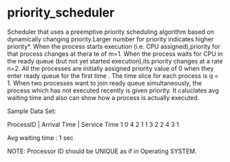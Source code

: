 # priority_scheduler
Scheduler that uses a preemptive priority scheduling algorithm based on dynamically changing priority.Larger number for priority indicates higher priority*. When the process starts execution (i.e. CPU assigned),priority for that process changes at thera te of m=1. When the process waits for CPU in the ready queue (but not yet started execution),its priority changes at a rate n=2. All the processes are initially assigned priority value of 0 when	they enter ready queue for the first time . The time slice for each process is q = 1. When two processes want to join ready queue simultaneously, the process which has not executed recently is given priority. It caluclates avg waiting time and also can show how a process is actually executed.

Sample Data Set:

ProcessID | Arrival Time | Service Time
  1            0                 4
  2            1                 1
  3            2                 2
  4            3                 1

Avg waiting time : 1 sec

NOTE: Processor ID should be UNIQUE as if in Operating SYSTEM.
